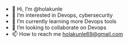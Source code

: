 - 👋 Hi, I’m @holakunle
- 👀 I’m interested in Devops, cybersecurity 
- 🌱 I’m currently learning more Devops tools
- 💞️ I’m looking to collaborate on Devops
- 📫 How to reach me holakunle69@gmail.com 

<!---
holakunle/holakunle is a ✨ special ✨ repository because its `README.md` (this file) appears on your GitHub profile.
You can click the Preview link to take a look at your changes.
--->
